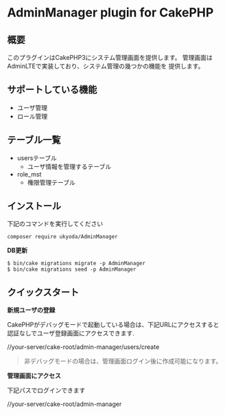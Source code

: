 # AdminManager plugin for CakePHP

## 概要

このプラグインはCakePHP3にシステム管理画面を提供します。
管理画面はAdminLTEで実装しており、システム管理の幾つかの機能を
提供します。

## サポートしている機能

* ユーザ管理
* ロール管理

## テーブル一覧

* usersテーブル
  * ユーザ情報を管理するテーブル
* role_mst
  * 権限管理テーブル

## インストール

下記のコマンドを実行してください

```
composer require ukyoda/AdminManager
```

**DB更新**

```
$ bin/cake migrations migrate -p AdminManager
$ bin/cake migrations seed -p AdminManager
```

## クイックスタート

**新規ユーザの登録**

CakePHPがデバッグモードで起動している場合は、下記URLにアクセスすると認証なしでユーザ登録画面にアクセスできます.

//your-server/cake-root/admin-manager/users/create

> 非デバッグモードの場合は、管理画面ログイン後に作成可能になります。

**管理画面にアクセス**

下記パスでログインできます

//your-server/cake-root/admin-manager



